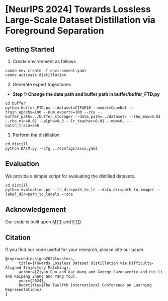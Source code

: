 # [NeurIPS 2024] Towards Lossless Large-Scale Dataset Distillation via Foreground Separation

## Getting Started
1. Create environment as follows
```
conda env create -f environment.yaml
conda activate distillation
```
2. Generate expert trajectories
- **Step 1: Change the data path and buffer path in buffer/buffer_FTD.py**
```
cd buffer
python buffer_FTD.py --dataset=CIFAR10 --model=ConvNet --train_epochs=100 --num_experts=100 --zca --buffer_path=../buffer_storage/ --data_path=../dataset/ --rho_max=0.01 --rho_min=0.01 --alpha=0.3 --lr_teacher=0.01 --mom=0. --batch_train=256
```
3. Perform the distillation
```
cd distill
python DATM.py --cfg ../configs/xxxx.yaml
```
## Evaluation
We provide a simple script for evaluating the distilled datasets.
```
cd distill
python evaluation.py --lr_dir=path_to_lr --data_dir=path_to_images --label_dir=path_to_labels --zca
```
## Acknowledgement
Our code is built upon [MTT](https://github.com/GeorgeCazenavette/mtt-distillation) and [FTD](https://github.com/AngusDujw/FTD-distillation).
## Citation
If you find our code useful for your research, please cite our paper.
```
@inproceedings{guo2024lossless,
      title={Towards Lossless Dataset Distillation via Difficulty-Aligned Trajectory Matching}, 
      author={Ziyao Guo and Kai Wang and George Cazenavette and Hui Li and Kaipeng Zhang and Yang You},
      year={2024},
      booktitle={The Twelfth International Conference on Learning Representations}
}
```
